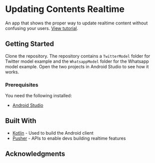 # Updating Contents Realtime
An app that shows the proper way to update realtime content without confusing your users. [View tutorial](https://pusher.com/tutorials/realtime-content-good-ux).

## Getting Started

Clone the repository. The repository contains a `TwitterModel` folder for Twitter model example and the `WhatsappModel` folder for the Whatsapp model example.
Open the two projects in Android Studio to see how it works.

### Prerequisites

You need the following installed:

* [Android Studio](https://developer.android.com/studio/index)

## Built With

* [Kotlin](https://kotlinlang.org/) - Used to build the Android client
* [Pusher](https://pusher.com/) - APIs to enable devs building realtime features

## Acknowledgments
